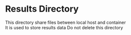 # Results Directory
This directory share files between local host and container  
It is used to store results data
Do not delete this directory

